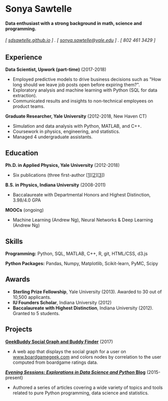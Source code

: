 Sonya Sawtelle
======

#### Data enthusiast with a strong background in math, science and programming. 
###### [ [sdsawtelle.github.io](http://sdsawtelle.github.io) ] . [ sonya.sawtelle@yale.edu ] . [ 802 461 3429 ]

Experience
---------
**Data Scientist, Upwork (part-time)** (2017-2018)

- Employed predictive models to drive business decisions such as "How long should we leave job posts open before expiring them?". 
- Exploratory analysis and machine learning with Python (SQL for data extraction).
- Communicated results and insights to non-technical employees on product teams.

**Graduate Researcher, Yale University** (2012-2018, New Haven CT)

- Simulation and data analysis with Python, MATLAB, and C++.
- Coursework in physics, engineering, and statistics.
- Managed 4 undergraduate assistants.

<!---
**MCAT Instructor, Kaplan Test Prep** (2011-2012, New Haven CT)

- Planned and delivered lectures on Physics, Chemistry and Biology.
-->

Education
---------
**Ph.D. in Applied Physics, Yale University** (2012-2018)

- Six publications (three first-author [[1](https://journals.aps.org/prb/abstract/10.1103/PhysRevB.99.054304)][[2](https://aip.scitation.org/doi/abs/10.1063/1.5051638)][[3](https://iopscience.iop.org/article/10.1088/1361-6528/aae673/meta)])

**B.S. in Physics, Indiana University** (2008-2011)

- Baccalaureate with Departmental Honors and Highest Distinction, 3.98/4.0 GPA

**MOOCs** (ongoing)

- Machine Learning (Andrew Ng), Neural Networks & Deep Learning (Andrew Ng)


Skills
------
**Programming:** Python, SQL, MATLAB, C++, R, git, HTML/CSS, d3.js

**Python Packages:** Pandas, Numpy, Matplotlib, Scikit-learn, PyMC, Scipy


Awards
------
- **Sterling Prize Fellowship**, Yale University (2013). Awarded to 30 out of 10,500 applicants.
- **IU Founders Scholar**, Indiana University (2012)
- **Baccalaureate with Highest Distinction**, Indiana University (2012). Granted to 5 students.

<!---
Granted to 5 students out of 498 in the class.
-->

Projects
--------
**[GeekBuddy Social Graph and Buddy Finder](http://sdsawtelle.pythonanywhere.com)** (2017)

- A web app that displays the social graph for a user on www.boardgamegeek.com and colors nodes by correlation to the user computed from boardgame ratings data.

**[*Evening Sessions: Explorations in Data Science and Python* Blog](http://sdsawtelle.github.io/blog/output/index.html)** (2015-present)

- Authored a series of articles covering a wide variety of topics and tools related to pure Python programming, data science and statistics.  
